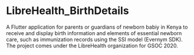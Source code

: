 # LibreHealth_BirthDetails
A Flutter application for parents or guardians of newborn babiy in Kenya to receive and display birth information and elements of essential newborn care, such as immunization records using the SSI model (Evernym SDK). The project comes under the LibreHealth organization for GSOC 2020.
